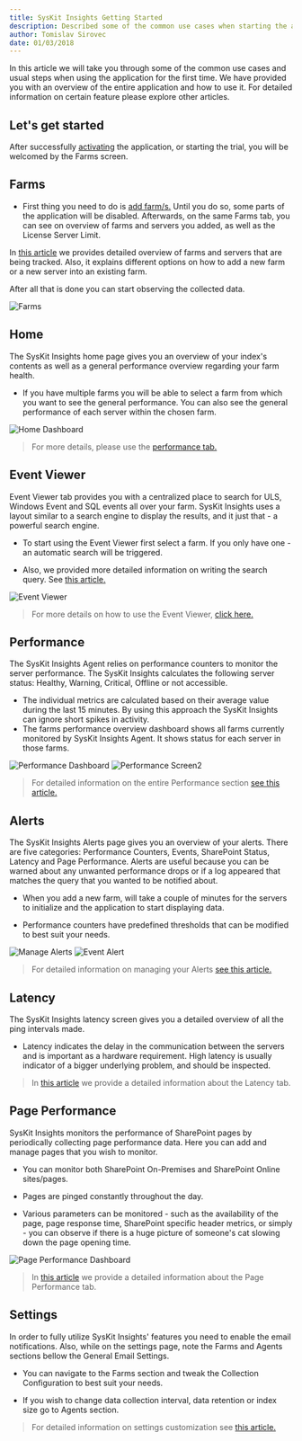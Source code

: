 ```yaml
---
title: SysKit Insights Getting Started
description: Described some of the common use cases when starting the application for the first time. 
author: Tomislav Sirovec
date: 01/03/2018
--- 
```

In this article we will take you through some of the common use cases and usual steps when using the application for the first time. We have provided you with an overview of the entire application and how to use it. For detailed information on certain feature please explore other articles.   

## Let's get started

After successfully [activating](#internal/activation/online-offline-activation) the application, or starting the trial, you will be welcomed by the Farms screen. 
 
## Farms

- First thing you need to do is [add farm/s.](#internal/get-to-know-insights/farms-screen) Until you do so, some parts of the application will be disabled. Afterwards, on the same Farms tab, you can see on overview of farms and servers you added, as well as the License Server Limit.  

In [this article](#internal/get-to-know-insights/farms-screen) we provides detailed overview of farms and servers that are being tracked. Also, it explains different options on how to add a new farm or a new server into an existing farm.

After all that is done you can start observing the collected data. 

![Farms](#img/farms-screen.png)

## Home

The SysKit Insights home page gives you an overview of your index's contents as well as a general performance overview regarding your farm health. 

- If you have multiple farms you will be able to select a farm from which you want to see the general performance. You can also see the general performance of each server within the chosen farm.

![Home Dashboard](#img/home-dashboard.png)

>For more details, please use the [performance tab.](#internal/get-to-know-insights/performance-screen) 

## Event Viewer

Event Viewer tab provides you with a centralized place to search for ULS, Windows Event and SQL events all over your farm. SysKit Insights uses a layout similar to a search engine to display the results, and it just that - a powerful search engine. 

- To start using the Event Viewer first select a farm. If you only have one - an automatic search will be triggered. 

- Also, we provided more detailed information on writing the search query. See [this article.](#internal/how-to/search-query)

![Event Viewer](#img/event-viewer.png)

>For more details on how to use the Event Viewer, [click here.](#internal/get-to-know-insights/event-viewer)

## Performance

The SysKit Insights Agent relies on performance counters to monitor the server performance. The SysKit Insights calculates the following server status: Healthy, Warning, Critical, Offline or not accessible. 

- The individual metrics are calculated based on their average value during the last 15 minutes. By using this approach the SysKit Insights can ignore short spikes in activity.  
- The farms performance overview dashboard shows all farms currently monitored by SysKit Insights Agent. It shows status for each server in those farms. 

![Performance Dashboard](#img/performance-dashboard.png) ![Performance Screen2](#img/performance-screen2.png)  

>For detailed information on the entire Performance section [see this article.](#internal/get-to-know-insights/performance-screen)

## Alerts

The SysKit Insights Alerts page gives you an overview of your alerts. There are five categories: Performance Counters, Events, SharePoint Status, Latency and Page Performance. Alerts are useful because you can be warned about any unwanted performance drops or if a log appeared that matches the query that you wanted to be notified about.

- When you add a new farm, will take a couple of minutes for the servers to initialize and the application to start displaying data.

- Performance counters have predefined thresholds that can be modified to best suit your needs.

![Manage Alerts](#img/manage-alerts.png) ![Event Alert](#img/event-alert.png)  

>For detailed information on managing your Alerts [see this article.](#internal/how-to/manage-alerts)

## Latency

The SysKit Insights latency screen gives you a detailed overview of all the ping intervals made. 

- Latency indicates the delay in the communication between the servers and is important as a hardware requirement. High latency is usually indicator of a bigger underlying problem, and should be inspected. 

>In [this article](#internal/get-to-know-insights/latency-screen) we provide a detailed information about the Latency tab.  

## Page Performance 

SysKit Insights monitors the performance of SharePoint pages by periodically collecting page performance data. Here you can add and manage pages that you wish to monitor. 

- You can monitor both SharePoint On-Premises and SharePoint Online sites/pages. 

- Pages are pinged constantly throughout the day. 

- Various parameters can be monitored - such as the availability of the page, page response time, SharePoint specific header metrics, or simply - you can observe if there is a huge picture of someone's cat slowing down the page opening time.

![Page Performance Dashboard](#img/page-performance.png)

>In [this article](#internal/get-to-know-insights/page-performance-screen) we provide a detailed information about the Page Performance tab.

## Settings

In order to fully utilize SysKit Insights' features you need to enable the email notifications. Also, while on the settings page, note the Farms and Agents sections bellow the General Email Settings. 

- You can navigate to the Farms section and tweak the Collection Configuration to best suit your needs. 

- If you wish to change data collection interval, data retention or index size go to Agents section.  

>For detailed information on settings customization see [this article.](#internal/how-to/customize-settings)




